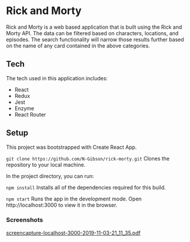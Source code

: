 # Rick and Morty 

Rick and Morty is a web based application that is built using the Rick and Morty API. The data can be filtered based on characters, locations, and episodes. The search functionality will narrow those results further based on the name of any card contained in the above categories. 

## Tech

The tech used in this application includes: 
 - React
 - Redux
 - Jest
 - Enzyme
 - React Router

 ## Setup 

This project was bootstrapped with Create React App.

`git clone https://github.com/N-Gibson/rick-morty.git`
Clones the repository to your local machine.

In the project directory, you can run:

`npm install`
Installs all of the dependencies required for this build.

`npm start`
Runs the app in the development mode.
Open http://localhost:3000 to view it in the browser.

### Screenshots

[screencapture-localhost-3000-2019-11-03-21_11_35.pdf](https://github.com/N-Gibson/swapi-trivia/files/3802679/screencapture-localhost-3000-2019-11-03-21_11_35.pdf)
